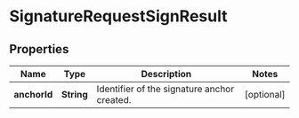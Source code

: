 

# SignatureRequestSignResult

## Properties

Name | Type | Description | Notes
------------ | ------------- | ------------- | -------------
**anchorId** | **String** | Identifier of the signature anchor created. |  [optional]



